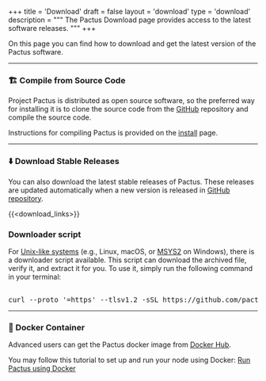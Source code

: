+++
title = 'Download'
draft = false
layout = 'download'
type = 'download'
description = """
The Pactus Download page provides access to the latest software releases.
"""
+++

On this page you can find how to download and get the latest version of the Pactus software.

---

<h3 id="build">🏗️ Compile from Source Code</h3>

Project Pactus is distributed as open source software,
so the preferred way for installing it is to clone the source code from
the [GitHub](https://github.com/pactus-project/pactus) repository and compile the source code.

Instructions for compiling Pactus is provided on the
[install](https://github.com/pactus-project/pactus/blob/main/docs/install.md) page.

---

<h3 id="binary">⬇️ Download Stable Releases</h3>

You can also download the latest stable releases of Pactus.
These releases are updated automatically when a new version is released in
[GitHub repository](https://github.com/pactus-project/pactus).

{{<download_links>}}

<h3 id="downloader_script">Downloader script</h3>

For [Unix-like systems](https://en.wikipedia.org/wiki/Unix-like)
(e.g., Linux, macOS, or [MSYS2](https://en.wikipedia.org/wiki/Mingw-w64#MSYS2) on Windows),
there is a downloader script available.
This script can download the archived file, verify it, and extract it for you.
To use it, simply run the following command in your terminal:

<pre> 
curl --proto '=https' --tlsv1.2 -sSL https://github.com/pactus-project/pactus/releases/download/<span class="latest-version">---</span>/pactus_downloader.sh | sh
</pre>

---

<h3 id="docker">🐳 Docker Container</h3>

Advanced users can get the Pactus docker image from [Docker Hub](https://hub.docker.com/r/pactus/pactus).

You may follow this tutorial to set up and run your node using Docker:
[Run Pactus using Docker](https://docs.pactus.org/get-started/pactus-docker)

